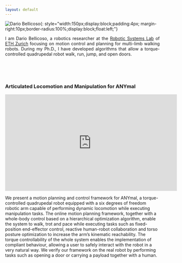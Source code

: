 ```yaml
---
layout: default
---
```

![Dario Bellicoso](/assets/images/alma_pic.png){: style="width:150px;display:block;padding:4px; margin-right:10px;border-radius:100%;display:block;float:left;"}
<p style="text-align:justify">
I am Dario Bellicoso, a robotics researcher at the <a href="http://www.rsl.ethz.ch">Robotic Systems Lab</a> of <a href="https://www.ethz.ch/en.html">ETH Zurich</a> focusing on motion control and planning for multi-limb walking robots. During my Ph.D., I have developed algorithms that allow a torque-controlled quadrupedal robot walk, run, jump, and open doors.  
</p>
<div style="padding-top:50px"></div>


### Articulated Locomotion and Manipulation for ANYmal
<div class="container">
  <iframe width="560" height="315" padding-bottom="10px" src="https://www.youtube.com/embed/XrcLXX4AEWE" frameborder="0" allow="accelerometer; autoplay; encrypted-media; gyroscope; picture-in-picture" allowfullscreen></iframe>
</div>
<p>
We present a motion planning and control framework for ANYmal, a torque-controlled quadrupedal robot equipped with a six degrees of freedom robotic arm capable of performing dynamic locomotion while executing manipulation tasks. The online motion planning framework, together with a whole-body control based on a hierarchical optimization algorithm, enable the system to walk, trot and pace while executing tasks such as fixed-position end-effector control, reactive human-robot collaboration and torso posture optimization to increase the arm’s kinematic reachability. The torque controllability of the whole system enables the implementation of compliant behaviour, allowing a user to safely interact with the robot in a very natural way. We verify our framework on the real robot by performing tasks such as opening a door or carrying a payload together with a human.
</p>
